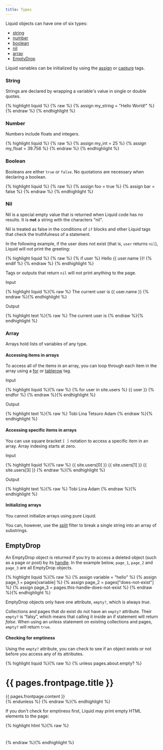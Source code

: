 ```yaml
---
title: Types
---
```


Liquid objects can have one of six types:

- [string](#string)
- [number](#number)
- [boolean](#boolean)
- [nil](#nil)
- [array](#array)
- [EmptyDrop](#emptydrop)

Liquid variables can be initialized by using the [assign](/tags/#assign) or [capture](/tags/#capture) tags.

### String

Strings are declared by wrapping a variable's value in single or double quotes.

{% highlight liquid %}
{% raw %}
{% assign my_string = "Hello World!" %}
{% endraw %}
{% endhighlight %}

### Number

Numbers include floats and integers.

{% highlight liquid %}
{% raw %}
{% assign my_int = 25 %}
{% assign my_float = 39.756 %}
{% endraw %}
{% endhighlight %}

### Boolean

Booleans are either `true` or `false`. No quotations are necessary when declaring a boolean.

{% highlight liquid %}
{% raw %}
{% assign foo = true %}
{% assign bar = false %}
{% endraw %}
{% endhighlight %}

### Nil

Nil is a special empty value that is returned when Liquid code has no results. It is **not** a string with the characters "nil".

Nil is treated as false in the conditions of `if` blocks and other Liquid tags that check the truthfulness of a statement.

In the following example, if the user does not exist (that is, `user` returns `nil`), Liquid will not print the greeting:

{% highlight liquid %}
{% raw %}
{% if user %}
  Hello {{ user.name }}!
{% endif %}
{% endraw %}
{% endhighlight %}

Tags or outputs that return `nil` will not print anything to the page.

<p class="input">Input</p>

{% highlight liquid %}{% raw %}
The current user is {{ user.name }}
{% endraw %}{% endhighlight %}

<p class="output">Output</p>

{% highlight text %}{% raw %}
The current user is
{% endraw %}{% endhighlight %}

### Array

Arrays hold lists of variables of any type.

#### Accessing items in arrays

To access all of the items in an array, you can loop through each item in the array using a [for](/tags/#for) or [tablerow](/tags/#tablerow) tag.

<p class="input">Input</p>
{% highlight liquid %}{% raw %}
<!-- if site.users = "Tobi", "Lina", "Tetsuro", "Adam" -->
{% for user in site.users %}
  {{ user }}
{% endfor %}
{% endraw %}{% endhighlight %}

<p class="output">Output</p>
{% highlight text %}{% raw %}
Tobi Lina Tetsuro Adam
{% endraw %}{% endhighlight %}


#### Accessing specific items in arrays

You can use square bracket `[ ]` notation to access a specific item in an array. Array indexing starts at zero.

<p class="input">Input</p>
{% highlight liquid %}{% raw %}
<!-- if site.users = "Tobi", "Lina", "Tetsuro", "Adam" -->
{{ site.users[0] }}
{{ site.users[1] }}
{{ site.users[3] }}
{% endraw %}{% endhighlight %}

<p class="output">Output</p>
{% highlight text %}{% raw %}
Tobi
Lina
Adam
{% endraw %}{% endhighlight %}

#### Initializing arrays

You cannot initialize arrays using pure Liquid.

You can, however, use the [split](/filters/#split) filter to break a single string into an array of substrings.

## EmptyDrop

An EmptyDrop object is returned if you try to access a deleted object (such as a page or post) by its [handle](/basics/#Handles). In the example below, `page_1`, `page_2` and `page_3` are all EmptyDrop objects.

{% highlight liquid %}{% raw %}
{% assign variable = "hello" %}
{% assign page_1 = pages[variable] %}
{% assign page_2 = pages["does-not-exist"] %}
{% assign page_3 = pages.this-handle-does-not-exist %}
{% endraw %}{% endhighlight %}

EmptyDrop objects only have one attribute, `empty?`, which is always *true*.

Collections and pages that *do* exist do not have an `empty?` attribute. Their `empty?` is “falsy”, which means that calling it inside an if statement will return *false*. When using an  unless statement on existing collections and pages, `empty?` will return `true`.

#### Checking for emptiness

Using the `empty?` attribute, you can check to see if an object exists or not before you access any of its attributes.

{% highlight liquid %}{% raw %}
{% unless pages.about.empty? %}
  <!-- This content will only print if the page with handle 'about' is not empty -->
  <h1>{{ pages.frontpage.title }}</h1>
  <div>{{ pages.frontpage.content }}</div>
{% endunless %}
{% endraw %}{% endhighlight %}

If you don't check for emptiness first, Liquid may print empty HTML elements to the page:

{% highlight html %}{% raw %}
<h1></h1>
<div></div>
{% endraw %}{% endhighlight %}

